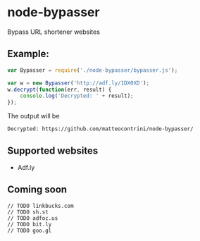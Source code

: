 # node-bypasser
Bypass URL shortener websites

## Example:

```javascript
var Bypasser = require('./node-bypasser/bypasser.js');

var w = new Bypasser('http://adf.ly/1DX0XD');
w.decrypt(function(err, result) {
	console.log('Decrypted: ' + result);
});
```

The output will be 
```
Decrypted: https://github.com/matteocontrini/node-bypasser/
```

## Supported websites
* Adf.ly

## Coming soon
```
// TODO linkbucks.com
// TODO sh.st
// TODO adfoc.us
// TODO bit.ly
// TODO goo.gl
```
